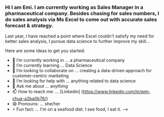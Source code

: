### Hi I am Emi. I am currently working as Sales Manager in a pharmaceutical company. Besides chasing for sales numbers, I do sales analysis via Ms Excel to come out with accurate sales forecast & strategy. 
Last year, I have reached a point where Excel couldn't satisfy my need for better sales analysis, I pursue data science to further improve my skill... 



Here are some ideas to get you started:

- 🔭 I’m currently working in ... a pharmaceutical company
- 🌱 I’m currently learning ... Data Science 
- 👯 I’m looking to collaborate on ... creating a data-driven approach for customer-centric marketing
- 🤔 I’m looking for help with ... anything related to data science
- 💬 Ask me about ... anything
- 📫 How to reach me: ... [Linkedin] (https://www.linkedin.com/in/emi-chua-a2ba0b76/)
- 😄 Pronouns: ... she/her
- ⚡ Fun fact: ... I'm on a seafood diet. I see food, I eat it.
-->
